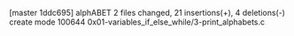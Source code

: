 [master 1ddc695] alphABET
 2 files changed, 21 insertions(+), 4 deletions(-)
 create mode 100644 0x01-variables_if_else_while/3-print_alphabets.c
